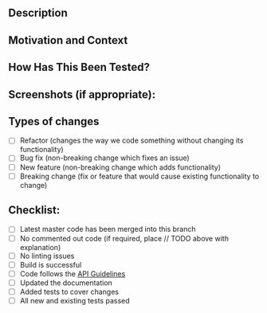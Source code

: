 <!--- Provide a general summary of your changes in the Title above -->

## Description
<!--- Describe your changes in detail -->

## Motivation and Context
<!--- Why is this change required? What problem does it solve? -->
<!--- If it fixes an open issue, please link to the issue here. -->

## How Has This Been Tested?
<!--- Please describe in detail how you tested your changes. -->
<!--- Include details of your testing environment, and the tests you ran to -->
<!--- see how your change affects other areas of the code, etc. -->

## Screenshots (if appropriate):

## Types of changes
<!--- What types of changes does your code introduce? Put an `x` in all the boxes that apply: -->
- [ ] Refactor (changes the way we code something without changing its functionality)
- [ ] Bug fix (non-breaking change which fixes an issue)
- [ ] New feature (non-breaking change which adds functionality)
- [ ] Breaking change (fix or feature that would cause existing functionality to change)

## Checklist:
<!--- Review the list before submitting your pull request -->
<!--- Leave the list intact for the code reviewer's use -->
- [ ] Latest master code has been merged into this branch
- [ ] No commented out code (if required, place // TODO above with explanation)
- [ ] No linting issues
- [ ] Build is successful
- [ ] Code follows the [API Guidelines](http://britecharts.github.io/britecharts/topics-index.html#toc5__anchor)
- [ ] Updated the documentation
- [ ] Added tests to cover changes
- [ ] All new and existing tests passed